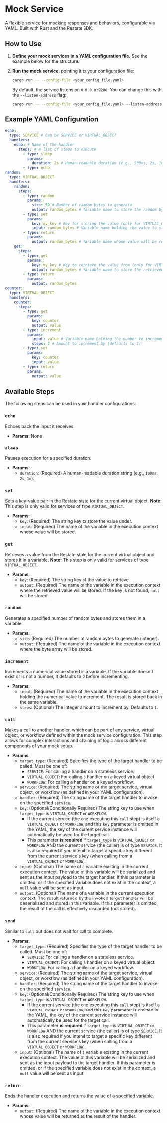 # Mock Service

A flexible service for mocking responses and behaviors, configurable via YAML. Built with Rust and the Restate SDK.

## How to Use

1.  **Define your mock services in a YAML configuration file.** See the example below for the structure.
2.  **Run the mock service**, pointing it to your configuration file:

    ```bash
    cargo run -- --config-file <your_config_file.yaml>
    ```

    By default, the service listens on `0.0.0.0:9200`. You can change this with the `--listen-address` flag:

    ```bash
    cargo run -- --config-file <your_config_file.yaml> --listen-address <ip>:<port>
    ```

## Example YAML Configuration

```yaml
echo:
  type: SERVICE # Can be SERVICE or VIRTUAL_OBJECT
  handlers:
    echo: # Name of the handler
      steps: # A list of steps to execute
        - type: sleep
          params:
            duration: 2s # Human-readable duration (e.g., 500ms, 2s, 1m)
        - type: echo
random:
  type: VIRTUAL_OBJECT
  handlers:
    random:
      steps:
        - type: random
          params:
            size: 50 # Number of random bytes to generate
            output: random_bytes # Variable name to store the random bytes
        - type: set
          params:
            key: my_key # Key for storing the value (only for VIRTUAL_OBJECT)
            input: random_bytes # Variable name holding the value to store
        - type: return
          params:
            output: random_bytes # Variable name whose value will be returned
    get:
      steps:
        - type: get
          params:
            key: my_key # Key to retrieve the value from (only for VIRTUAL_OBJECT)
            output: random_bytes # Variable name to store the retrieved value
        - type: return
          params:
            output: random_bytes
counter:
  type: VIRTUAL_OBJECT
  handlers:
    counter:
      steps:
        - type: get
          params:
            key: counter
            output: value
        - type: increment
          params:
            input: value # Variable name holding the number to increment
            steps: 2 # Amount to increment by (defaults to 1)
        - type: set
          params:
            key: counter
            input: value
        - type: return
          params:
            output: value
```

## Available Steps

The following steps can be used in your handler configurations:

### `echo`

Echoes back the input it receives.

*   **Params**: None

### `sleep`

Pauses execution for a specified duration.

*   **Params**:
    *   `duration`: (Required) A human-readable duration string (e.g., `100ms`, `2s`, `1m`).

### `set`

Sets a key-value pair in the Restate state for the current virtual object.
**Note:** This step is only valid for services of type `VIRTUAL_OBJECT`.

*   **Params**:
    *   `key`: (Required) The string key to store the value under.
    *   `input`: (Required) The name of the variable in the execution context whose value will be stored.

### `get`

Retrieves a value from the Restate state for the current virtual object and stores it in a variable.
**Note:** This step is only valid for services of type `VIRTUAL_OBJECT`.

*   **Params**:
    *   `key`: (Required) The string key of the value to retrieve.
    *   `output`: (Required) The name of the variable in the execution context where the retrieved value will be stored. If the key is not found, `null` will be stored.

### `random`

Generates a specified number of random bytes and stores them in a variable.

*   **Params**:
    *   `size`: (Required) The number of random bytes to generate (integer).
    *   `output`: (Required) The name of the variable in the execution context where the byte array will be stored.

### `increment`

Increments a numerical value stored in a variable. If the variable doesn't exist or is not a number, it defaults to 0 before incrementing.

*   **Params**:
    *   `input`: (Required) The name of the variable in the execution context holding the numerical value to increment. The result is stored back in the same variable.
    *   `steps`: (Optional) The integer amount to increment by. Defaults to `1`.

### `call`

Makes a call to another handler, which can be part of any service, virtual object, or workflow defined within the mock service configuration. This step allows for complex interactions and chaining of logic across different components of your mock setup.

*   **Params**:
    *   `target_type`: (Required) Specifies the type of the target handler to be called. Must be one of:
        *   `SERVICE`: For calling a handler on a stateless service.
        *   `VIRTUAL_OBJECT`: For calling a handler on a keyed virtual object.
        *   `WORKFLOW`: For calling a handler on a keyed workflow.
    *   `service`: (Required) The string name of the target service, virtual object, or workflow (as defined in your YAML configuration).
    *   `handler`: (Required) The string name of the target handler to invoke on the specified `service`.
    *   `key`: (Optional/Conditionally Required) The string key to use when `target_type` is `VIRTUAL_OBJECT` or `WORKFLOW`.
        *   If the current service (the one executing this `call` step) is itself a `VIRTUAL_OBJECT` or `WORKFLOW`, and this `key` parameter is omitted in the YAML, the key of the current service instance will automatically be used for the target call.
        *   This parameter **is required** if `target_type` is `VIRTUAL_OBJECT` or `WORKFLOW` AND the current service (the caller) is of type `SERVICE`. It is also required if you intend to target a specific key different from the current service's key (when calling from a `VIRTUAL_OBJECT` or `WORKFLOW`).
    *   `input`: (Optional) The name of a variable existing in the current execution context. The value of this variable will be serialized and sent as the input payload to the target handler. If this parameter is omitted, or if the specified variable does not exist in the context, a `null` value will be sent as input.
    *   `output`: (Optional) The name of a variable in the current execution context. The result returned by the invoked target handler will be deserialized and stored in this variable. If this parameter is omitted, the result of the call is effectively discarded (not stored).

### `send`

Similar to `call` but does not wait for call to complete.

*   **Params**:
    *   `target_type`: (Required) Specifies the type of the target handler to be called. Must be one of:
        *   `SERVICE`: For calling a handler on a stateless service.
        *   `VIRTUAL_OBJECT`: For calling a handler on a keyed virtual object.
        *   `WORKFLOW`: For calling a handler on a keyed workflow.
    *   `service`: (Required) The string name of the target service, virtual object, or workflow (as defined in your YAML configuration).
    *   `handler`: (Required) The string name of the target handler to invoke on the specified `service`.
    *   `key`: (Optional/Conditionally Required) The string key to use when `target_type` is `VIRTUAL_OBJECT` or `WORKFLOW`.
        *   If the current service (the one executing this `call` step) is itself a `VIRTUAL_OBJECT` or `WORKFLOW`, and this `key` parameter is omitted in the YAML, the key of the current service instance will automatically be used for the target call.
        *   This parameter **is required** if `target_type` is `VIRTUAL_OBJECT` or `WORKFLOW` AND the current service (the caller) is of type `SERVICE`. It is also required if you intend to target a specific key different from the current service's key (when calling from a `VIRTUAL_OBJECT` or `WORKFLOW`).
    *   `input`: (Optional) The name of a variable existing in the current execution context. The value of this variable will be serialized and sent as the input payload to the target handler. If this parameter is omitted, or if the specified variable does not exist in the context, a `null` value will be sent as input.


### `return`

Ends the handler execution and returns the value of a specified variable.

*   **Params**:
    *   `output`: (Required) The name of the variable in the execution context whose value will be returned as the result of the handler.

